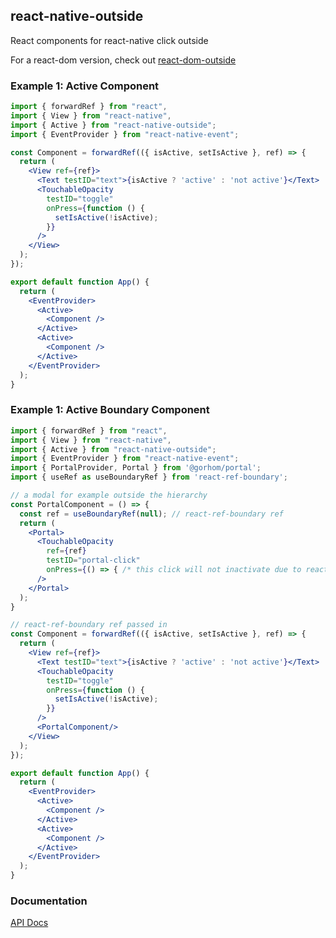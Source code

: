 ## react-native-outside

React components for react-native click outside

For a react-dom version, check out [react-dom-outside](https://www.npmjs.com/package/react-dom-outside)

### Example 1: Active Component

```jsx
import { forwardRef } from "react",
import { View } from "react-native",
import { Active } from "react-native-outside";
import { EventProvider } from "react-native-event";

const Component = forwardRef(({ isActive, setIsActive }, ref) => {
  return (
    <View ref={ref}>
      <Text testID="text">{isActive ? 'active' : 'not active'}</Text>
      <TouchableOpacity
        testID="toggle"
        onPress={function () {
          setIsActive(!isActive);
        }}
      />
    </View>
  );
});

export default function App() {
  return (
    <EventProvider>
      <Active>
        <Component />
      </Active>
      <Active>
        <Component />
      </Active>
    </EventProvider>
  );
}
```

### Example 1: Active Boundary Component

```jsx
import { forwardRef } from "react",
import { View } from "react-native",
import { Active } from "react-native-outside";
import { EventProvider } from "react-native-event";
import { PortalProvider, Portal } from '@gorhom/portal';
import { useRef as useBoundaryRef } from 'react-ref-boundary';

// a modal for example outside the hierarchy
const PortalComponent = () => {
  const ref = useBoundaryRef(null); // react-ref-boundary ref
  return (
    <Portal>
      <TouchableOpacity
        ref={ref}
        testID="portal-click"
        onPress={() => { /* this click will not inactivate due to react-ref-boundary ref */ }}
      />
    </Portal>
  );
}

// react-ref-boundary ref passed in
const Component = forwardRef(({ isActive, setIsActive }, ref) => {
  return (
    <View ref={ref}>
      <Text testID="text">{isActive ? 'active' : 'not active'}</Text>
      <TouchableOpacity
        testID="toggle"
        onPress={function () {
          setIsActive(!isActive);
        }}
      />
      <PortalComponent/>
    </View>
  );
});

export default function App() {
  return (
    <EventProvider>
      <Active>
        <Component />
      </Active>
      <Active>
        <Component />
      </Active>
    </EventProvider>
  );
}
```

### Documentation

[API Docs](https://kmalakoff.github.io/react-native-outside/)
